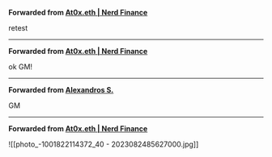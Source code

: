**Forwarded from [At0x.eth | Nerd Finance](https://t.me/At0xNQ)**

retest

***

**Forwarded from [At0x.eth | Nerd Finance](https://t.me/At0xNQ)**

ok GM!

***

**Forwarded from [Alexandros S.](https://t.me/bc_alexandros)**

GM

***

**Forwarded from [At0x.eth | Nerd Finance](https://t.me/At0xNQ)**

![[photo_-1001822114372_40 - 2023082485627000.jpg]]



